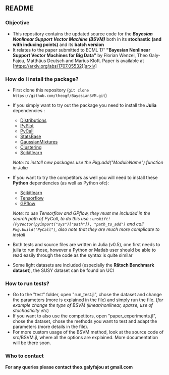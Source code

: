 ## README ##


### Objective ###

* This repository contains the updated source code for the ***Bayesian Nonlinear Support Vector Machine (BSVM)*** both in its **stochastic (and with inducing points)** and its **batch version**
* It relates to the paper submitted to ECML 17' __"Bayesian Nonlinear Support Vector Machines for Big Data"__ by Florian Wenzel, Theo Galy-Fajou, Matthäus Deutsch and Marius Kloft. Paper is available at [https://arxiv.org/abs/1707.05532][arxiv]

### How do I install the package? ###

* First clone this repository (`git clone https://github.com/theogf/BayesianSVM.git`)
* If you simply want to try out the package you need to install the **Julia** dependencies :
    - [Distributions][dist]
    - [PyPlot][pyplot]
    - [PyCall][pycall]
    - [StatsBase][statsbase]
    - [GaussianMixtures][gaussm]
    - [Clustering][clustering]
    - [Scikitlearn][scikitjl]
    
    *Note: to install new packages use the Pkg.add("ModuleName") function in Julia*
* If you want to try the competitors as well you will need to install these  **Python** dependencies (as well as Python ofc): 
    * [Scikitlearn][scikit]
    * [Tensorflow][tflow]
    * [GPflow][gpflow]
    
    *Note: to use Tensorflow and GPflow, they must me included in the search path of PyCall, to do this use : `unshift!(PyVector(pyimport("sys")["path"]), "path_to_add")` and call `Pkg.build("PyCall")`, also note that they are much more complicate to install*
* Both tests and source files are written in Julia (v0.5), one first needs to julia to run those, however a Python or Matlab user should be able to read easily through the code as the syntax is quite similar
* Some light datasets are included (especially the **Rätsch Benchmark dataset**), the SUSY dataset can be found on UCI
### How to run tests? ###

* Go to the "test" folder, open "run_test.jl", chose the dataset and change the parameters (more is explained in the file) and simply run the file. (*for example change the type of BSVM (linear/nonlinear, sparse, use of stochasticity etc*)
* If you want to also use the competitors, open "paper_experiments.jl", chose the dataset, chose the methods you want to test and adapt the parameters (more details in the file).
* For more custom usage of the BSVM method, look at the source code of src/BSVM.jl, where all the options are explained. More documentation will be there soon.

### Who to contact ###

**For any queries please contact theo.galyfajou at gmail.com**

   [arxiv]: <https://arxiv.org/abs/1707.05532>
   [dist]: <https://github.com/JuliaStats/Distributions.jl>
   [pyplot]: <https://github.com/JuliaPy/PyPlot.jl>
   [pycall]:<https://github.com/JuliaPy/PyCall.jl>
   [statsbase]:<https://github.com/JuliaStats/StatsBase.jl>
   [gaussm]:<https://github.com/davidavdav/GaussianMixtures.jl>
   [clustering]:<https://github.com/JuliaStats/Clustering.jl>
   [scikitjl]:<https://github.com/cstjean/ScikitLearn.jl>
   [scikit]:<http://scikit-learn.org/stable/>
   [tflow]:<https://www.tensorflow.org/>
   [gpflow]:<https://github.com/GPflow/GPflow>
